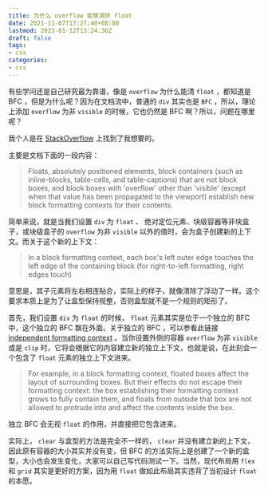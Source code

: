 ```yaml
---
title: 为什么 overflow 能够清除 float
date: 2021-11-07T17:27:40+08:00
lastmod: 2023-01-12T13:24:36Z
draft: false
tags:
- css
categories:
- css
---
```


有些学问还是自己研究最为靠谱，像是 `overflow` 为什么能清 `float` ，都知道是 BFC ，但是为什么呢？因为在文档流中，普通的 `div` 其实也是 `BFC` ，所以，理论上添加 `overflow` 为非 `visible` 的时候，它也仍然是 BFC 啊？所以，问题在哪里呢？

我个人是在 [StackOverflow](https://stackoverflow.com/questions/6196725/how-does-the-css-block-formatting-context-work) 上找到了我想要的。

主要是文档下面的一段内容：

> Floats, absolutely positioned elements, block containers (such as inline-blocks, table-cells, and table-captions) that are not block boxes, and block boxes with 'overflow' other than 'visible' (except when that value has been propagated to the viewport) establish new block formatting contexts for their contents.

简单来说，就是当我们设置 `div` 为 `float` 、 绝对定位元素、块级容器等非块盒子，或块级盒子的 `overflow` 为非 `visible` 以外的值时，会为盒子创建新的上下文。而关于这个新的上下文：

> In a block formatting context, each box's left outer edge touches the left edge of the containing block (for right-to-left formatting, right edges touch)

意思是，其子元素将左右相连贴合，实际上的样子，就像清除了浮动了一样。这个要求本质上是为了让盒型保持规整，否则盒型就不是一个规则的矩形了。

首先，我们设置 `div` 为 `float` 的时候， `float` 元素其实是位于一个独立的 BFC 中，这个独立的 BFC 飘在外面。关于独立的 BFC ，可以参看此链接 [independent formatting context](https://drafts.csswg.org/css-display-4/#establish-an-independent-formatting-context) 。当你设置外侧的容器 `overflow` 为非 `visible` 或是 `clip` 时，它将会根据它的内容建立新的独立上下文，也就是说，在此刻会一个包含了 `float` 元素的独立上下文进来。

> For example, in a block formatting context, floated boxes affect the layout of surrounding boxes. But their effects do not escape their formatting context: the box establishing their formatting context grows to fully contain them, and floats from outside that box are not allowed to protrude into and affect the contents inside the box. 

独立 BFC 会无视 `float` 的作用，并直接把它包含进来。

实际上， `clear` 与盒型的方法是完全不一样的， `clear` 并没有建立新的上下文，因此原有容器的大小其实并没有变，但 BFC 的方法实际上是创建了一个新的盒型，大小也会发生变化，大家可以自己写代码测试一下。当然，现代布局用 `flex` 和 `grid` 其实是更好的方案，因为用 `float` 做如此布局其实违背了当初设计 `float` 的本愿。
